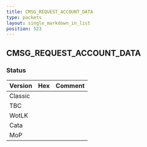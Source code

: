 ```yaml
---
title: CMSG_REQUEST_ACCOUNT_DATA
type: packets
layout: single_markdown_in_list
position: 523
---
```


## CMSG_REQUEST_ACCOUNT_DATA

### Status

Version    | Hex        | Comment
---------- | ---------- | ---------- 
Classic    |            |
TBC        |            |
WotLK      |            |
Cata       |            |
MoP        |            |
